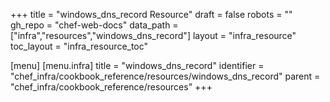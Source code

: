 +++
title = "windows_dns_record Resource"
draft = false
robots = ""
gh_repo = "chef-web-docs"
data_path = ["infra","resources","windows_dns_record"]
layout = "infra_resource"
toc_layout = "infra_resource_toc"

[menu]
  [menu.infra]
    title = "windows_dns_record"
    identifier = "chef_infra/cookbook_reference/resources/windows_dns_record"
    parent = "chef_infra/cookbook_reference/resources"
+++

<!-- The contents of this page are automatically generated from the windows_dns_record.yaml file in the data directory. -->
<!-- To suggest a change, edit the https://github.com/chef/chef/blob/master/lib/chef/resource/windows_dns_record.rb file
      and submit a pull request to the https://github.com/chef/chef repository. -->
